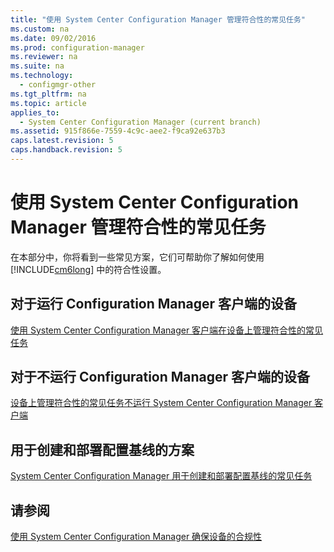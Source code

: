 ```yaml
---
title: "使用 System Center Configuration Manager 管理符合性的常见任务"
ms.custom: na
ms.date: 09/02/2016
ms.prod: configuration-manager
ms.reviewer: na
ms.suite: na
ms.technology: 
  - configmgr-other
ms.tgt_pltfrm: na
ms.topic: article
applies_to: 
  - System Center Configuration Manager (current branch)
ms.assetid: 915f866e-7559-4c9c-aee2-f9ca92e637b3
caps.latest.revision: 5
caps.handback.revision: 5
---
```

# 使用 System Center Configuration Manager 管理符合性的常见任务
在本部分中，你将看到一些常见方案，它们可帮助你了解如何使用 [!INCLUDE[cm6long](../LocTest/includes/cm6long_md.md)] 中的符合性设置。  
  
## 对于运行 Configuration Manager 客户端的设备  
 [使用 System Center Configuration Manager 客户端在设备上管理符合性的常见任务](../LocTest/Common-tasks-for-managing-compliance-on-devices-with-the-System-Center-Configuration-Manager-client.md)  
  
## 对于不运行 Configuration Manager 客户端的设备  
 [设备上管理符合性的常见任务不运行 System Center Configuration Manager 客户端](../LocTest/Common-tasks-for-managing-compliance-on-devices-not-running-the-System-Center-Configuration-Manager-client.md)  
  
## 用于创建和部署配置基线的方案  
 [System Center Configuration Manager 用于创建和部署配置基线的常见任务](../LocTest/Common-tasks-for-creating-and-deploying-configuration-baselines-with-System-Center-Configuration-Manager.md)  
  
## 请参阅  
 [使用 System Center Configuration Manager 确保设备的合规性](../LocTest/Ensure-device-compliance-with-System-Center-Configuration-Manager.md)